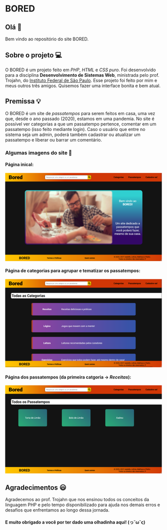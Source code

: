# BORED

## Olá 👋

Bem vindo ao repositório do site BORED.

## Sobre o projeto 💻
O BORED é um projeto feito em _PHP_, _HTML_ e _CSS puro_. Foi desenvolvido para a disciplina **Desenvolvimento de Sistemas Web**, ministrada pelo prof. Trojahn, do [Instituto Federal de São Paulo](https://scl.ifsp.edu.br/).
Esse projeto foi feito por mim e meus outros três amigos. Quisemos fazer uma interface bonita e bem atual.

## Premissa 💡
O BORED é um site de _passatempos_ para serem feitos em casa, uma vez que, desde o ano passado (2020), estamos em uma pandemia.
No site é possível ver categorias a que um passatempo pertence, comentar em um passatempo (isso feito mediante login).
Caso o usuário que entre no sistema seja um admin, poderá também cadastrar ou atualizar um passatempo e liberar ou barrar um comentário.

### Algumas imagens do site 👀
#### Página inical:
![](index.png)

#### Página de categorias para agrupar e tematizar os passatempos:
![](categorias.png)

#### Página dos passatempos (da primeira catgoria -> _Receitas_):
![](passatempos.png)

## Agradecimentos 😃

Agradecemos ao prof. Trojahn que nos ensinou todos os conceitos da linguagem PHP e pelo tempo disponibilizado para ajuda nos demais erros e desafios que enfrentamos ao longo dessa jornada.

#### E muito obrigado a você por ter dado uma olhadinha aqui! (っ˘ω˘ς)
